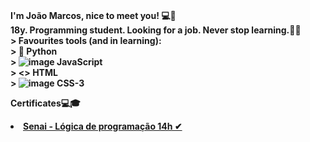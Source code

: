 <br><b>I'm João Marcos, nice to meet you! 💻👋<b><br>
         18y. Programming student. Looking for a job. Never stop learning.💪🍃<br>
         > Favourites tools (and in learning): <br>
         > 🐍 Python <br>
         > ![image](https://user-images.githubusercontent.com/73258473/111555326-eeef3480-8766-11eb-990f-b8cb549ff77e.png) JavaScript <br>
         > <> HTML <br>
         > ![image](https://user-images.githubusercontent.com/73258473/111547495-05da5a80-8758-11eb-9cc9-cc1fa96913da.png) CSS-3 <br>
       
  <p>Certificates💻🎓
  <li><a href="https://github.com/J040-M4RC0S-Z/first-programs/blob/main/Certificados/certificado%20l%C3%B3gica%20de%20programa%C3%A7%C3%A3o_page-0001.jpg?raw=true
" target="_blank" > Senai - Lógica de programação 14h ✔</a></li>
  <p>    


 
